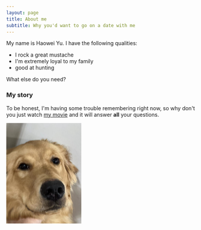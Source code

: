 ```yaml
---
layout: page
title: About me
subtitle: Why you'd want to go on a date with me
---
```


My name is Haowei Yu. I have the following qualities:

- I rock a great mustache
- I'm extremely loyal to my family
- good at hunting

What else do you need?

### My story

To be honest, I'm having some trouble remembering right now, so why don't you just watch [my movie](https://en.wikipedia.org/wiki/The_Princess_Bride_%28film%29) and it will answer **all** your questions.

<img src="assets/img/Guai's face.jpg" alt="drawing" width="200"/>
